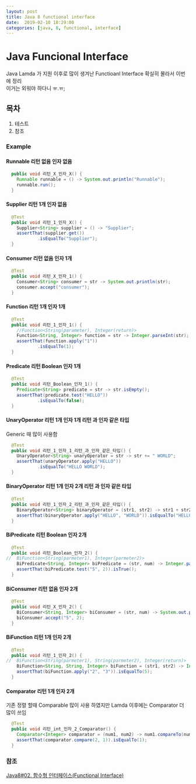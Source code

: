 ```yaml
---
layout: post
title: Java 8 functional interface
date:  2019-02-10 18:29:00 
categories: [java, 8, functional, interface]
---
```

# Java Funcional Interface

Java Lamda 가 지원 이후로 많이 생겨난 Functioanl Interface 확실히 몰라서 이번에 정리  
이거는 외워야 하다니 ㅠ.ㅠ;  

## 목차

1. 테스트
2. 참조

### Example

#### Runnable 리턴 없음 인자 없음

```java
  public void 리턴_X_인자_X() {
    Runnable runnable = () -> System.out.println("Runnable");
    runnable.run();
  }
```

#### Supplier 리턴 1개 인자 없음

```java
  @Test
  public void 리턴_1_인자_X() {
    Supplier<String> supplier = () -> "Supplier";
    assertThat(supplier.get())
            .isEqualTo("Supplier");
  }
```

#### Consumer 리턴 없음 인자 1개

```java
  @Test
  public void 리턴_X_인자_1() {
    Consumer<String> consumer = str -> System.out.println(str);
    consumer.accept("consumer");
  }
```

#### Function 리턴 1개 인자 1개

```java
  @Test
  public void 리턴_1_인자_1() {
    //Function<String(parameter), Integer(return)>
    Function<String, Integer> function = str -> Integer.parseInt(str);
    assertThat(function.apply("1"))
            .isEqualTo(1);
  }
```

#### Predicate 리턴 Boolean 인자 1개

```java
  @Test
  public void 리턴_Boolean_인자_1() {
    Predicate<String> predicate = str -> str.isEmpty();
    assertThat(predicate.test("HELLO"))
            .isEqualTo(false);
  }
```

#### UnaryOperator 리턴 1개 인자 1개 리턴 과 인자 같은 타입

Generic 때 많이 사용함

```java
  @Test
  public void 리턴_1_인자_1_리턴_과_인자_같은_타입() {
    UnaryOperator<String> unaryOperator = str -> str += " WORLD";
    assertThat(unaryOperator.apply("HELLO"))
            .isEqualTo("HELLO WORLD");
  }
```

#### BinaryOperator 리턴 1개 인자 2개 리턴 과 인자 같은 타입

```java
  @Test
  public void 리턴_1_인자_2_리턴_과_인자_같은_타입() {
    BinaryOperator<String> binaryOperator = (str1, str2) -> str1 + str2;
    assertThat(binaryOperator.apply("HELLO", "WORLD")).isEqualTo("HELLOWORLD");
  }
```

#### BiPredicate 리턴 Boolean 인자 2개

```java
  @Test
  public void 리턴_Boolean_인자_2() {
//  BiFunction<String(parmeter1), Integer(parmeter2)>
    BiPredicate<String, Integer> biPredicate = (str, num) -> Integer.parseInt(str) > num;
    assertThat(biPredicate.test("5", 2)).isTrue();
  }
```

#### BiConsumer 리턴 없음 인자 2개

```java
  @Test
  public void 리턴_X_인자_2() {
    BiConsumer<String, Integer> biConsumer = (str, num) -> System.out.println(Integer.parseInt(str) + num);
    biConsumer.accept("5", 2);
  }
```

#### BiFunction 리턴 1개 인자 2개

```java
  @Test
  public void 리턴_1_인자_2() {
//  BiFunction<String(parmeter1), String(parmeter2), Integer(return)>
    BiFunction<String, String, Integer> biFunction = (str1, str2) -> Integer.parseInt(str1) + Integer.parseInt(str2);
    assertThat(biFunction.apply("2", "3")).isEqualTo(5);
  }
```

#### Comparator 리턴 1개 인자 2개

기존 정렬 할때 Comparable 많이 사용 하였지만 Lamda 이후에는 Comparator 더 많이 쓰임

```java
  @Test
  public void 리턴_int_인자_2_Comparator() {
    Comparator<Integer> comparator = (num1, num2) -> num1.compareTo(num2);
    assertThat(comparator.compare(2, 1)).isEqualTo(1);
  }
```

### 참조

[Java8#02. 함수형 인터페이스(Functional Interface)](https://multifrontgarden.tistory.com/125)